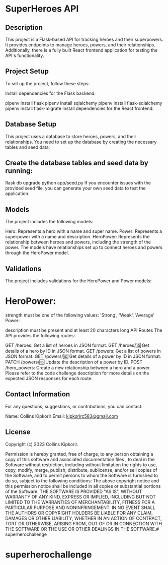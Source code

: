 # SuperHeroes API

## Description

This project is a Flask-based API for tracking heroes and their superpowers. It provides endpoints to manage heroes, powers, and their relationships. Additionally, there is a fully built React frontend application for testing the API's functionality.

## Project Setup

To set up the project, follow these steps:


Install dependencies for the Flask backend:


pipenv install flask
pipenv install sqlalchemy
pipenv install flask-sqlalchemy
pipenv install flask-migrate
Install dependencies for the React frontend:





## Database Setup
This project uses a database to store heroes, powers, and their relationships. You need to set up the database by creating the necessary tables and seed data:

## Create the database tables and seed data by running:


flask db upgrade
python app/seed.py
If you encounter issues with the provided seed file, you can generate your own seed data to test the application.

## Models
The project includes the following models:

Hero: Represents a hero with a name and super name.
Power: Represents a superpower with a name and description.
HeroPower: Represents the relationship between heroes and powers, including the strength of the power.
The models have relationships set up to connect heroes and powers through the HeroPower model.

## Validations
The project includes validations for the HeroPower and Power models:

# HeroPower:

strength must be one of the following values: 'Strong', 'Weak', 'Average'
Power:

description must be present and at least 20 characters long
API Routes
The API provides the following routes:

GET /heroes: Get a list of heroes in JSON format.
GET /heroes/:id: Get details of a hero by ID in JSON format.
GET /powers: Get a list of powers in JSON format.
GET /powers/:id: Get details of a power by ID in JSON format.
PATCH /powers/:id: Update the description of a power by ID.
POST /hero_powers: Create a new relationship between a hero and a power.
Please refer to the code challenge description for more details on the expected JSON responses for each route.

## Contact Information
For any questions, suggestions, or contributions, you can contact:

Name: Collins Kipkorir
Email: kipkorirc583@gmail.com
## License
Copyright (c) 2023 Collins Kipkorir.

Permission is hereby granted, free of charge, to any person obtaining a copy of this software and associated documentation files , to deal in the Software without restriction, including without limitation the rights to use, copy, modify, merge, publish, distribute, sublicense, and/or sell copies of the Software, and to permit persons to whom the Software is furnished to do so, subject to the following conditions: The above copyright notice and this permission notice shall be included in all copies or substantial portions of the Software. THE SOFTWARE IS PROVIDED "AS IS", WITHOUT WARRANTY OF ANY KIND, EXPRESS OR IMPLIED, INCLUDING BUT NOT LIMITED TO THE WARRANTIES OF MERCHANTABILITY, FITNESS FOR A PARTICULAR PURPOSE AND NONINFRINGEMENT. IN NO EVENT SHALL THE AUTHORS OR COPYRIGHT HOLDERS BE LIABLE FOR ANY CLAIM, DAMAGES OR OTHER LIABILITY, WHETHER IN AN ACTION OF CONTRACT, TORT OR OTHERWISE, ARISING FROM, OUT OF OR IN CONNECTION WITH THE SOFTWARE OR THE USE OR OTHER DEALINGS IN THE SOFTWARE.# superherochallenge

# superherochallenge
